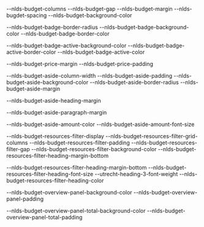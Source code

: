 <!-- Begroot budget list -->
--nlds-budget-columns
--nlds-budget-gap
--nlds-budget-margin
--nlds-bugdet-spacing
--nlds-budget-background-color

<!--  Budget badge -->
--nlds-budget-badge-border-radius
--nlds-budget-badge-background-color
--nlds-budget-badge-border-color

<!--  Budget badge: Active state -->
--nlds-budget-badge-active-background-color
--nlds-budget-badge-active-border-color
--nlds-budget-badge-active-color

<!-- Begroot budget list Paragraph -->
--nlds-budget-price-margin
--nlds-budget-price-padding

<!-- Begroot aside Container-->
--nlds-budget-aside-column-width
--nlds-budget-aside-padding
--nlds-budget-aside-background-color
--nlds-budget-aside-border-radius
--nlds-budget-aside-margin

<!-- Begroot aside Heading -->
--nlds-budget-aside-heading-margin

<!-- Begroot aside Paragraph -->
--nlds-budget-aside-paragraph-margin

<!-- Begroot aside Amount -->
--nlds-budget-aside-amount-color
--nlds-budget-aside-amount-font-size

<!-- Begroot resources Filter -->
--nlds-budget-resources-filter-display
--nlds-budget-resources-filter-grid-columns
--nlds-budget-resources-filter-padding
--nlds-budget-resources-filter-gap
--nlds-budget-resources-filter-background-color
--nlds-budget-resources-filter-heading-margin-bottom

<!-- Begroot resources Filter: Heading -->
--nlds-budget-resources-filter-heading-margin-bottom
--nlds-budget-resources-filter-heading-font-size
--utrecht-heading-3-font-weight
--nlds-budget-resources-filter-heading-color

<!-- Begroot overview panel -->
--nlds-budget-overview-panel-background-color
--nlds-budget-overview-panel-padding

<!-- Begroot overview panel: total -->
--nlds-budget-overview-panel-total-background-color
--nlds-budget-overview-panel-total-padding